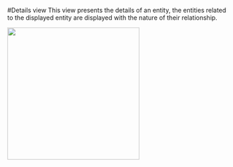 #Details view
This view presents the details of an entity, the entities related to the displayed entity are displayed with the nature of their relationship.

<image src="GotStanis.png" width="300"></image>


